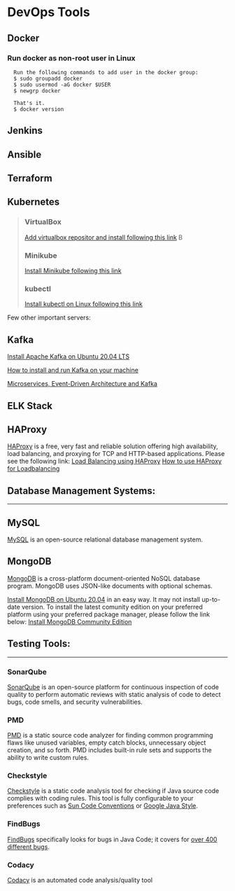 # DevOps Tools

## Docker

### Run docker as non-root user in Linux
      Run the following commands to add user in the docker group:
      $ sudo groupadd docker
      $ sudo usermod -aG docker $USER
      $ newgrp docker

      That's it.
      $ docker version


## Jenkins

## Ansible

## Terraform

## Kubernetes
<blockquote>

### VirtualBox
   [Add virtualbox repositor and install following this link](https://computingforgeeks.com/how-to-install-latest-virtualbox-on-ubuntu-debian/)
 B
### Minikube
   [Install Minikube following this link](https://phoenixnap.com/kb/install-minikube-on-ubuntu)

### kubectl
   [Install kubectl on Linux following this link](https://kubernetes.io/docs/tasks/tools/install-kubectl/)

</blockquote>

Few other important servers:

## Kafka
[Install Apache Kafka on Ubuntu 20.04 LTS](https://www.fosstechnix.com/how-to-install-apache-kafka-on-ubuntu-20-04-lts/)

[How to install and run Kafka on your machine](https://www.sohamkamani.com/blog/2017/11/22/how-to-install-and-run-kafka/)

[Microservices, Event-Driven Architecture and Kafka](https://dzone.com/articles/microservices-event-driven-architecture-and-kafka)

## ELK Stack


## HAProxy
 [HAProxy](https://www.haproxy.com/) is a free, very fast and reliable solution offering high availability, load balancing, and proxying for TCP and HTTP-based applications. Please see the following link:
 [Load Balancing using HAProxy](https://www.digitalocean.com/community/tutorials/an-introduction-to-haproxy-and-load-balancing-concepts)
 [How to use HAProxy for Loadbalancing](https://www.linode.com/docs/uptime/loadbalancing/how-to-use-haproxy-for-load-balancing/)


 ## Database Management Systems:  
 <hr/>

## MySQL
[MySQL](https://www.mysql.com/) is an open-source relational database management system.

## MongoDB
[MongoDB](https://www.mongodb.com/) is a cross-platform document-oriented NoSQL database program. MongoDB uses JSON-like documents with optional schemas.

 [Install MongoDB on Ubuntu 20.04](https://linuxhint.com/install_mongodb_ubuntu_20_04/) in an easy way. It may not install up-to-date version. To install the latest comunity edition on your preferred platform using your preferred package manager, please follow the link below:
 [Install MongoDB Community Edition](https://docs.mongodb.com/manual/administration/install-community/)



 ## Testing Tools:  
 <hr/>

 ### SonarQube
 [SonarQube](https://www.sonarqube.org/) is an open-source platform for continuous inspection of code quality to perform automatic reviews with static analysis of code to detect bugs, code smells, and security vulnerabilities.

 ### PMD
 [PMD](https://pmd.github.io/) is a static source code analyzer for finding common programming flaws like unused variables, empty catch blocks, unnecessary object creation, and so forth. PMD includes built-in rule sets and supports the ability to write custom rules.

 ### Checkstyle
 [Checkstyle](https://github.com/checkstyle/checkstyle) is a static code analysis tool for checking if Java source code complies with coding rules. This tool is fully configurable to your preferences such as [Sun Code Conventions](https://www.oracle.com/java/technologies/javase/codeconventions-contents.html) or [Google Java Style](https://checkstyle.sourceforge.io/reports/google-java-style.html).

 ### FindBugs
 [FindBugs](http://findbugs.sourceforge.net/) specifically looks for bugs in Java Code; it covers for [over 400 different bugs](http://findbugs.sourceforge.net/bugDescriptions.html).

 ### Codacy
 [Codacy](https://www.codacy.com/) is an automated code analysis/quality tool
